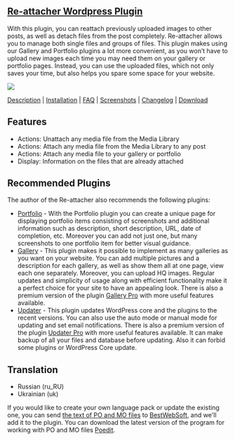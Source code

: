<a href="http://bestwebsoft.com/products/re-attacher/" target=_blank>Re-attacher Wordpress Plugin</a> 
------------------------------------------

With this plugin, you can reattach previously uploaded images to other posts, as well as detach files from the post completely. Re-attacher allows you to manage both single files and groups of files. This plugin makes using our Gallery and Portfolio plugins a lot more convenient, as you won’t have to upload new images each time you may need them on your gallery or portfolio pages. Instead, you can use the uploaded files, which not only saves your time, but also helps you spare some space for your website. 

<img src="http://bestwebsoft.com/wp-content/uploads/2015/02/re-attacher-banner-website.jpg" />

<a href="http://bestwebsoft.com/products/re-attacher/description" target=_blank>Description</a> | 
<a href="http://bestwebsoft.com/products/re-attacher/installation" target=_blank>Installation</a> | 
<a href="http://bestwebsoft.com/products/re-attacher/faq" target=_blank>FAQ</a> | 
<a href="http://bestwebsoft.com/products/re-attacher/screenshots" target=_blank>Screenshots</a> | 
<a href="http://bestwebsoft.com/products/re-attacher/changelog" target=_blank>Changelog</a> | 
<a href="http://bestwebsoft.com/products/re-attacher/download" target=_blank>Download</a>


Features
-------------------------------
* Actions: Unattach any media file from the Media Library
* Actions: Attach any media file from the Media Library to any post
* Actions: Attach any media file to your gallery or portfolio
* Display: Information on the files that are already attached

Recommended Plugins
----------------------------------------------
The author of the Re-attacher also recommends the following plugins:

* <a href="http://wordpress.org/plugins/portfolio/">Portfolio</a> - With the Portfolio plugin you can create a unique page for displaying portfolio items consisting of screenshots and additional information such as description, short description, URL, date of completion, etc.
Moreover you can add not just one, but many screenshots to one portfolio item for better visual guidance. 
* <a href="http://wordpress.org/plugins/gallery-plugin/">Gallery</a> - This plugin makes it possible to implement as many galleries as you want on your website. You can add multiple pictures and a description for each gallery, as well as show them all at one page, view each one separately. Moreover, you can upload HQ images. Regular updates and simplicity of usage along with efficient functionality make it a perfect choice for your site to have an appealing look. 
There is also a premium version of the plugin <a href="http://bestwebsoft.com/products/gallery/">Gallery Pro</a> with more useful features available.
* <a href="http://wordpress.org/plugins/updater/">Updater</a> - This plugin updates WordPress core and the plugins to the recent versions. You can also use the auto mode or manual mode for updating and set email notifications.
There is also a premium version of the plugin <a href="http://bestwebsoft.com/products/updater/">Updater Pro</a> with more useful features available. It can make backup of all your files and database before updating. Also it can forbid some plugins or WordPress Core update.

Translation
----------------------------------------------
* Russian (ru_RU)
* Ukrainian (uk)

If you would like to create your own language pack or update the existing one, you can send <a href="http://codex.wordpress.org/Translating_WordPress" target="_blank">the text of PO and MO files</a> to <a href="http://support.bestwebsoft.com" target="_blank">BestWebSoft</a>, and we'll add it to the plugin. You can download the latest version of the program for working with PO and MO files  <a href="http://www.poedit.net/download.php" target="_blank">Poedit</a>.

